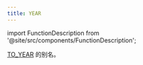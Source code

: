 ```yaml
---
title: YEAR
---
```

import FunctionDescription from '@site/src/components/FunctionDescription';

<FunctionDescription description="引入或更新: v1.2.375"/>

[TO_YEAR](to-year.md) 的别名。